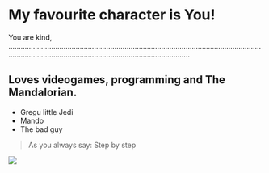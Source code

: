 # My favourite character is You!
You are kind, .....................................................................................................................................................................................................................
## Loves videogames, programming and The Mandalorian.
* Gregu little Jedi
* Mando
* The bad guy

> As you always say:
> Step by step

<img src="https://www.nasa.gov/sites/default/files/styles/image_card_4x3_ratio/public/thumbnails/image/pj25_26_27_28_poln_avrg_enh_denoise_cropdisc_sharp10.png"/>
